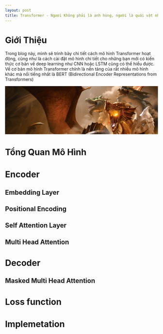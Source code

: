 ```yaml
---
layout: post
title: Transformer - Ngươi Không phải là anh hùng, người là quái vật nhiều đầu.
---
```


# Giới Thiệu
Trong blog này, mình sẽ trình bày chi tiết cách mô hình Transformer hoạt động, cũng như là cách cài đặt mô hình chi tiết cho những bạn mới có kiến thức cơ bản về deep learning như CNN hoặc LSTM cũng có thể hiểu được. 
Về cơ bản mô hình Transformer chính là nền tảng của rất nhiều mô hình khác mà nổi tiếng nhất là BERT (Bidirectional Encoder Representations from Transformers)
<div class="img-div" markdown="0">
    <img src="/images/transformer/transformer.png" />
</div>

# Tổng Quan Mô Hình
# Encoder
## Embedding Layer
## Positional Encoding
## Self Attention Layer
## Multi Head Attention
# Decoder
## Masked Multi Head Attention
# Loss function
# Implemetation
